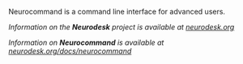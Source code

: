 Neurocommand is a command line interface for advanced users.


_Information on the **Neurodesk** project is available at [neurodesk.org](https://neurodesk.org)_

_Information on **Neurocommand** is available at [neurodesk.org/docs/neurocommand](https://neurodesk.org/docs/neurocommand)_
